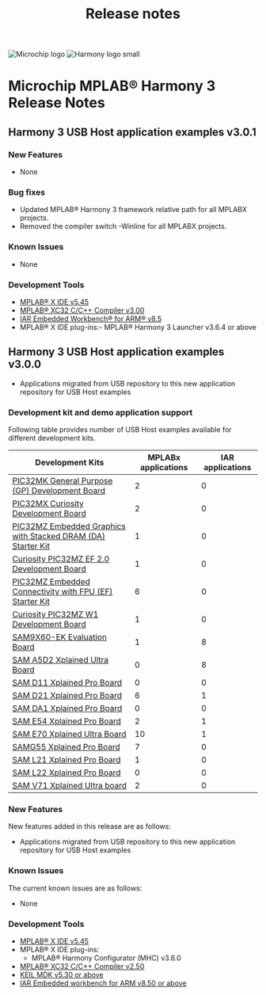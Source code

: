 ﻿---
title: Release notes
nav_order: 99
---

![Microchip logo](https://raw.githubusercontent.com/wiki/Microchip-MPLAB-Harmony/Microchip-MPLAB-Harmony.github.io/images/microchip_logo.png)
![Harmony logo small](https://raw.githubusercontent.com/wiki/Microchip-MPLAB-Harmony/Microchip-MPLAB-Harmony.github.io/images/microchip_mplab_harmony_logo_small.png)

# Microchip MPLAB® Harmony 3 Release Notes

## Harmony 3 USB Host application examples v3.0.1

### New Features

- None

### Bug fixes
-   Updated MPLAB® Harmony 3 framework relative path for all MPLABX projects. 
-   Removed the compiler switch -Winline for all MPLABX projects. 

### Known Issues

- None

### Development Tools

-    [MPLAB® X IDE v5.45](https://www.microchip.com/mplab/mplab-x-ide)
-    [MPLAB® XC32 C/C++ Compiler v3.00](https://www.microchip.com/mplab/compilers)
-    [IAR Embedded Workbench® for ARM® v8.5](https://www.iar.com/iar-embedded-workbench/#!?architecture=Arm)
-   MPLAB® X IDE plug-ins:- MPLAB® Harmony 3 Launcher v3.6.4 or above

## Harmony 3 USB Host application examples v3.0.0

- Applications migrated from USB repository to this new application repository for USB Host examples

### Development kit and demo application support

Following table provides number of USB Host examples available for different development kits.

| Development Kits  | MPLABx applications | IAR applications |
| ----------------- | ------------------- | ---------------- |
| [PIC32MK General Purpose (GP) Development Board](https://www.microchip.com/developmenttools/ProductDetails/dm320106)                  | 2  | 0 |
| [PIC32MX Curiosity Development Board](https://www.microchip.com/Developmenttools/ProductDetails/dm320103)                             | 2  | 0 |
| [PIC32MZ Embedded Graphics with Stacked DRAM (DA) Starter Kit](https://www.microchip.com/DevelopmentTools/ProductDetails/DM320010-C)  | 1  | 0 |
| [Curiosity PIC32MZ EF 2.0 Development Board](https://www.microchip.com/Developmenttools/ProductDetails/DM320209)                      | 1  | 0 |
| [PIC32MZ Embedded Connectivity with FPU (EF) Starter Kit](https://www.microchip.com/Developmenttools/ProductDetails/DM320007)         | 6  | 0 |
| [Curiosity PIC32MZ W1 Development Board](https://www.microchip.com/DevelopmentTools/ProductDetails/PartNO/DM320104)                   | 1  | 0 |
| [SAM9X60-EK Evaluation Board](https://www.microchip.com/developmenttools/ProductDetails/DT100126)                                     | 1  | 8 |
| [SAM A5D2 Xplained Ultra Board](https://www.microchip.com/Developmenttools/ProductDetails/ATSAMA5D2C-XULT)                            | 0  | 8 |
| [SAM D11 Xplained Pro Board](https://www.microchip.com/developmenttools/ProductDetails/atsamd11-xpro)                                 | 0  | 0 |
| [SAM D21 Xplained Pro Board](https://www.microchip.com/developmenttools/ProductDetails/atsamd21-xpro)                                 | 6  | 1 |
| [SAM DA1 Xplained Pro Board](https://www.microchip.com/developmenttools/ProductDetails/PartNO/ATSAMDA1-XPRO)                          | 0  | 0 |
| [SAM E54 Xplained Pro Board](https://www.microchip.com/developmenttools/productdetails/atsame54-xpro)                                 | 2  | 1 |
| [SAM E70 Xplained Ultra Board](https://www.microchip.com/DevelopmentTools/ProductDetails/PartNO/DM320113)                             | 10 | 1 |
| [SAMG55 Xplained Pro Board](https://www.microchip.com/DevelopmentTools/ProductDetails/PartNO/ATSAMG55-XPRO)                           | 7  | 0 |
| [SAM L21 Xplained Pro Board](https://www.microchip.com/developmenttools/ProductDetails/PartNO/ATSAML21-XPRO-B)                        | 1  | 0 |
| [SAM L22 Xplained Pro Board](https://www.microchip.com/developmenttools/ProductDetails/PartNO/ATSAML22-XPRO-B)                        | 0  | 0 |
| [SAM V71 Xplained Ultra board](https://www.microchip.com/DevelopmentTools/ProductDetails/PartNO/ATSAMV71-XULT)                        | 2  | 0 |

### New Features

New features added in this release are as follows:

- Applications migrated from USB repository to this new application repository for USB Host examples

### Known Issues

The current known issues are as follows:

- None

### Development Tools

- [MPLAB® X IDE v5.45](https://www.microchip.com/mplab/mplab-x-ide)
- MPLAB® X IDE plug-ins:
  - MPLAB® Harmony Configurator (MHC) v3.6.0
- [MPLAB® XC32 C/C++ Compiler v2.50](https://www.microchip.com/mplab/compilers)
- [KEIL MDK v5.30 or above](https://www2.keil.com/mdk5)
- [IAR Embedded workbench for ARM v8.50 or above](https://www.iar.com/iar-embedded-workbench/#!?architecture=Arm)
